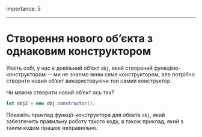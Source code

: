 importance: 5

---

# Створення нового об’єкта з однаковим конструктором

Уявіть собі, у нас є довільний об’єкт `obj`, який створений функцією-конструктором -- ми не знаємо яким саме конструктором, але потрібно створити новий об’єкт використовуючи той самий конструктор.

Чи можна створити новий об’єкт ось так?

```js
let obj2 = new obj.constructor();
```

Покажіть приклад функції-конструктора для обєкта `obj`, який забезпечить правильну роботу такого коду, а також приклад, який з таким кодом працює неправильно.
